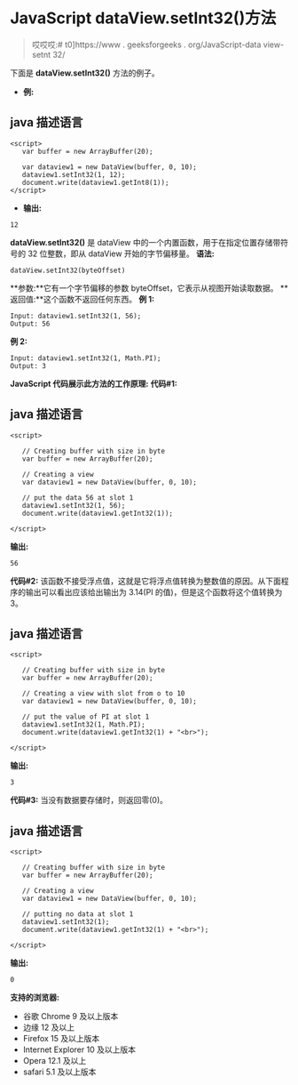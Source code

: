# JavaScript dataView.setInt32()方法

> 哎哎哎:# t0]https://www . geeksforgeeks . org/JavaScript-data view-setnt 32/

下面是 **dataView.setInt32()** 方法的例子。

*   **例:**

## java 描述语言

```
<script>
   var buffer = new ArrayBuffer(20);

   var dataview1 = new DataView(buffer, 0, 10);
   dataview1.setInt32(1, 12);
   document.write(dataview1.getInt8(1));
</script>
```

*   **输出:**

```
12
```

**dataView.setInt32()** 是 dataView 中的一个内置函数，用于在指定位置存储带符号的 32 位整数，即从 dataView 开始的字节偏移量。
**语法:**

```
dataView.setInt32(byteOffset)
```

**参数:**它有一个字节偏移的参数 byteOffset，它表示从视图开始读取数据。
**返回值:**这个函数不返回任何东西。
**例 1:**

```
Input: dataview1.setInt32(1, 56); 
Output: 56
```

**例 2:**

```
Input: dataview1.setInt32(1, Math.PI); 
Output: 3
```

**JavaScript 代码展示此方法的工作原理:**
**代码#1:**

## java 描述语言

```
<script>

   // Creating buffer with size in byte
   var buffer = new ArrayBuffer(20);

   // Creating a view
   var dataview1 = new DataView(buffer, 0, 10);

   // put the data 56 at slot 1
   dataview1.setInt32(1, 56);
   document.write(dataview1.getInt32(1));

</script>
```

**输出:**

```
56
```

**代码#2:**
该函数不接受浮点值，这就是它将浮点值转换为整数值的原因。从下面程序的输出可以看出应该给出输出为 3.14(PI 的值)，但是这个函数将这个值转换为 3。

## java 描述语言

```
<script>

   // Creating buffer with size in byte
   var buffer = new ArrayBuffer(20);

   // Creating a view with slot from o to 10
   var dataview1 = new DataView(buffer, 0, 10);

   // put the value of PI at slot 1
   dataview1.setInt32(1, Math.PI);
   document.write(dataview1.getInt32(1) + "<br>");

</script>
```

**输出:**

```
3
```

**代码#3:**
当没有数据要存储时，则返回零(0)。

## java 描述语言

```
<script>

   // Creating buffer with size in byte
   var buffer = new ArrayBuffer(20);

   // Creating a view
   var dataview1 = new DataView(buffer, 0, 10);

   // putting no data at slot 1
   dataview1.setInt32(1);
   document.write(dataview1.getInt32(1) + "<br>");

</script>
```

**输出:**

```
0
```

**支持的浏览器:**

*   谷歌 Chrome 9 及以上版本
*   边缘 12 及以上
*   Firefox 15 及以上版本
*   Internet Explorer 10 及以上版本
*   Opera 12.1 及以上
*   safari 5.1 及以上版本